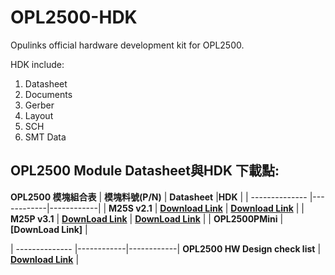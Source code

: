 # OPL2500-HDK
Opulinks official hardware development kit for OPL2500.

HDK include:
1. Datasheet
2. Documents  
3. Gerber  
4. Layout  
5. SCH  
6. SMT Data


## OPL2500 Module Datasheet與HDK 下載點:

**OPL2500 模塊組合表**
| **模塊料號(P/N)**    | **Datasheet** |**HDK** |
| -------------- |------------|------------|
| **M25S v2.1**      | **[Download Link](https://github.com/Opulinks-Tech/OPL2500A0-HDK/blob/main/OPL2500S-i5006_OP25%20datasheet_DSCN_1.0.pdf)**  | **[Download Link](https://github.com/Opulinks-Tech/OPL2500A0-HDK/blob/main/M25S%20V2.1.rar)** |
| **M25P v3.1**      | **[DownLoad Link](https://github.com/Opulinks-Tech/OPL2500A0-HDK/blob/main/OPL2500P-i5005_OP25_ePA%20datasheet_DSCN_1.0.pdf)** | **[DownLoad Link](https://github.com/Opulinks-Tech/OPL2500A0-HDK/blob/main/M25P-V3.1.rar)** | 
| **OPL2500PMini**  | **[DownLoad Link]** |

| -------------- |------------|------------|
**OPL2500 HW Design check list** | **[Download Link](https://github.com/Opulinks-Tech/OPL2500A0-HDK/blob/main/OPL2500%20HW%20Design%20check%20list_V2.0.xlsx)** | 
